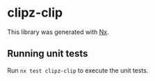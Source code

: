 # clipz-clip

This library was generated with [Nx](https://nx.dev).

## Running unit tests

Run `nx test clipz-clip` to execute the unit tests.
